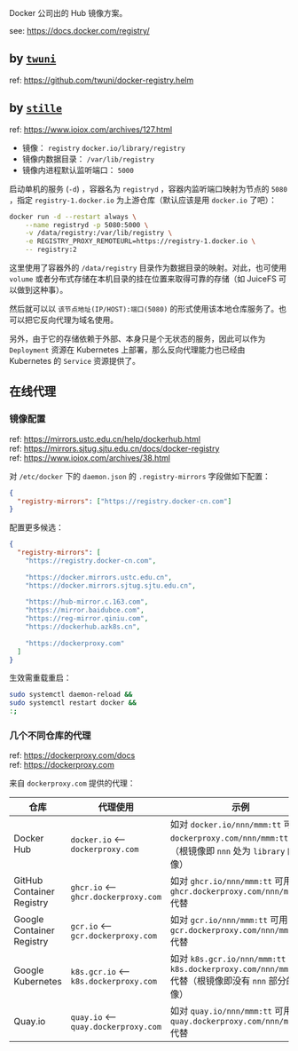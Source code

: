
Docker 公司出的 Hub 镜像方案。

see: https://docs.docker.com/registry/

## by [`twuni`](https://github.com/twuni)

ref: https://github.com/twuni/docker-registry.helm

## by [`stille`](https://www.ioiox.com/stille.html)

ref: https://www.ioiox.com/archives/127.html


- 镜像： `registry` `docker.io/library/registry`
- 镜像内数据目录： `/var/lib/registry`
- 镜像内进程默认监听端口： `5000`

启动单机的服务 (`-d`) ，容器名为 `registryd` ，容器内监听端口映射为节点的 `5080` ，指定 `registry-1.docker.io` 为上游仓库（默认应该是用 `docker.io` 了吧）：

~~~ sh
docker run -d --restart always \
    --name registryd -p 5080:5000 \
    -v /data/registry:/var/lib/registry \
    -e REGISTRY_PROXY_REMOTEURL=https://registry-1.docker.io \
    -- registry:2
~~~

这里使用了容器外的 `/data/registry` 目录作为数据目录的映射。对此，也可使用 `volume` 或者分布式存储在本机目录的挂在位置来取得可靠的存储（如 JuiceFS 可以做到这种事）。

然后就可以以 `该节点地址(IP/HOST):端口(5080)` 的形式使用该本地仓库服务了。也可以把它反向代理为域名使用。

另外，由于它的存储依赖于外部、本身只是个无状态的服务，因此可以作为 `Deployment` 资源在 Kubernetes 上部署，那么反向代理能力也已经由 Kubernetes 的 `Service` 资源提供了。

## 在线代理

### 镜像配置

ref: https://mirrors.ustc.edu.cn/help/dockerhub.html  
ref: https://mirrors.sjtug.sjtu.edu.cn/docs/docker-registry  
ref: https://www.ioiox.com/archives/38.html  


对 `/etc/docker` 下的 `daemon.json` 的 `.registry-mirrors` 字段做如下配置：

~~~ json
{
  "registry-mirrors": ["https://registry.docker-cn.com"]
}
~~~

配置更多候选：

~~~ json
{
  "registry-mirrors": [
    "https://registry.docker-cn.com",
    
    "https://docker.mirrors.ustc.edu.cn",
    "https://docker.mirrors.sjtug.sjtu.edu.cn",
    
    "https://hub-mirror.c.163.com",
    "https://mirror.baidubce.com",
    "https://reg-mirror.qiniu.com",
    "https://dockerhub.azk8s.cn",
    
    "https://dockerproxy.com"
  ]
}
~~~

生效需重载重启：

~~~ sh
sudo systemctl daemon-reload &&
sudo systemctl restart docker &&
:;
~~~

### 几个不同仓库的代理

ref: https://dockerproxy.com/docs  
ref: https://dockerproxy.com  

来自 `dockerproxy.com` 提供的代理：

| 仓库 | 代理使用 | 示例 |
| --- | --- | --- |
| Docker Hub | `docker.io`  <--  `dockerproxy.com` | 如对 `docker.io/nnn/mmm:tt` 可用 `dockerproxy.com/nnn/mmm:tt` 代替（根镜像即 `nnn` 处为 `library` 的镜像） |
| GitHub Container Registry | `ghcr.io`  <--  `ghcr.dockerproxy.com` | 如对 `ghcr.io/nnn/mmm:tt` 可用 `ghcr.dockerproxy.com/nnn/mmm:tt` 代替 |
| Google Container Registry | `gcr.io`  <--  `gcr.dockerproxy.com` | 如对 `gcr.io/nnn/mmm:tt` 可用 `gcr.dockerproxy.com/nnn/mmm:tt` 代替 |
| Google Kubernetes | `k8s.gcr.io`  <--  `k8s.dockerproxy.com` | 如对 `k8s.gcr.io/nnn/mmm:tt` 可用 `k8s.dockerproxy.com/nnn/mmm:tt` 代替（根镜像即没有 `nnn` 部分的镜像） |
| Quay.io | `quay.io`  <--  `quay.dockerproxy.com` | 如对 `quay.io/nnn/mmm:tt` 可用 `quay.dockerproxy.com/nnn/mmm:tt` 代替 |

